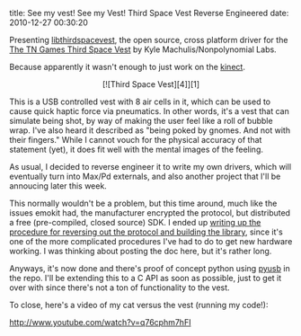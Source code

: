 title: See my vest! See my Vest! Third Space Vest Reverse Engineered
date: 2010-12-27 00:30:20


Presenting [libthirdspacevest][6], the open source, cross platform
driver for the [The TN Games Third Space Vest][1] by Kyle
Machulis/Nonpolynomial Labs. 

Because apparently it wasn't enough to just work on the [kinect][5].

<CENTER markdown='1'>[![Third Space Vest][4]][1]</CENTER>

This is a USB controlled vest with 8 air cells in it, which can be
used to cause quick haptic force via pneumatics. In other words, it's
a vest that can simulate being shot, by way of making the user feel
like a roll of bubble wrap. I've also heard it described as "being
poked by gnomes. And not with their fingers." While I cannot vouch for
the physical accuracy of that statement (yet), it does fit well with
the mental images of the feeling.

As usual, I decided to reverse engineer it to write my own drivers,
which will eventually turn into Max/Pd externals, and also another
project that I'll be annoucing later this week.

This normally wouldn't be a problem, but this time around, much like
the issues emokit had, the manufacturer encrypted the protocol, but
distributed a free (pre-compiled, closed source) SDK. I ended up
[writing up the procedure for reversing out the protocol and building the library][2],
since it's one of the more complicated procedures I've had to do to
get new hardware working. I was thinking about posting the doc here,
but it's rather long.

Anyways, it's now done and there's proof of concept python using
[pyusb][3] in the repo. I'll be extending this to a C API as soon as
possible, just to get it over with since there's not a ton of
functionality to the vest.

To close, here's a video of my cat versus the vest (running my code!):

http://www.youtube.com/watch?v=q76cphm7hFI

[1]: http://www.tngames.com
[2]: https://github.com/qdot/libthirdspacevest/blob/master/doc/third_space_vest_reverse_engineering.asciidoc
[3]: http://pyusb.berlios.de/
[4]: http://images.nonpolynomial.com/nonpolynomial.com/blog/2010-12-27-see-my-vest-see-my-vest-third-space-vest-reversed/thirdspacevest.jpg
[5]: http://www.openkinect.org
[6]: http://github.com/qdot/libthirdspacevest/
